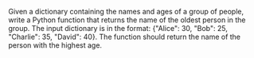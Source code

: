 Given a dictionary containing the names and ages of a group of people, write a Python function that returns the name of the oldest person in the group. The input dictionary is in the format: {"Alice": 30, "Bob": 25, "Charlie": 35, "David": 40}. The function should return the name of the person with the highest age.